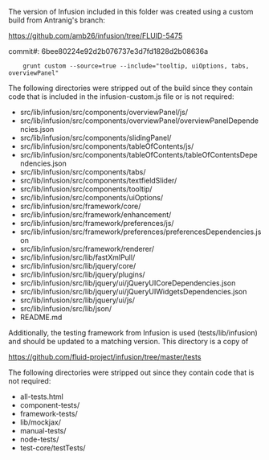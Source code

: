 The version of Infusion included in this folder was created using a custom build from Antranig's branch:

https://github.com/amb26/infusion/tree/FLUID-5475

commit#: 6bee80224e92d2b076737e3d7fd1828d2b08636a

```
    grunt custom --source=true --include="tooltip, uiOptions, tabs, overviewPanel"
```

The following directories were stripped out of the build since they contain code that is included in the infusion-custom.js file or is not required:

* src/lib/infusion/src/components/overviewPanel/js/
* src/lib/infusion/src/components/overviewPanel/overviewPanelDependencies.json
* src/lib/infusion/src/components/slidingPanel/
* src/lib/infusion/src/components/tableOfContents/js/
* src/lib/infusion/src/components/tableOfContents/tableOfContentsDependencies.json
* src/lib/infusion/src/components/tabs/
* src/lib/infusion/src/components/textfieldSlider/
* src/lib/infusion/src/components/tooltip/
* src/lib/infusion/src/components/uiOptions/
* src/lib/infusion/src/framework/core/
* src/lib/infusion/src/framework/enhancement/
* src/lib/infusion/src/framework/preferences/js/
* src/lib/infusion/src/framework/preferences/preferencesDependencies.json
* src/lib/infusion/src/framework/renderer/
* src/lib/infusion/src/lib/fastXmlPull/
* src/lib/infusion/src/lib/jquery/core/
* src/lib/infusion/src/lib/jquery/plugins/
* src/lib/infusion/src/lib/jquery/ui/jQueryUICoreDependencies.json
* src/lib/infusion/src/lib/jquery/ui/jQueryUIWidgetsDependencies.json
* src/lib/infusion/src/lib/jquery/ui/js/
* src/lib/infusion/src/lib/json/
* README.md

Additionally, the testing framework from Infusion is used (tests/lib/infusion) and should be updated to a matching version. This directory is a copy of

https://github.com/fluid-project/infusion/tree/master/tests

The following directories were stripped out since they contain code that is not required:

* all-tests.html
* component-tests/
* framework-tests/
* lib/mockjax/
* manual-tests/
* node-tests/
* test-core/testTests/
